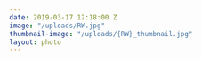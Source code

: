 ```yaml
---
date: 2019-03-17 12:18:00 Z
image: "/uploads/RW.jpg"
thumbnail-image: "/uploads/{RW}_thumbnail.jpg"
layout: photo
---
```

